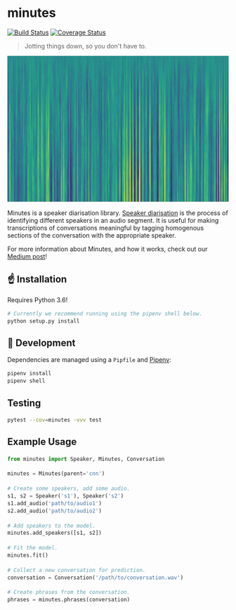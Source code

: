 # minutes

[![Build Status](https://travis-ci.org/ubclaunchpad/minutes.svg?branch=master)](https://travis-ci.org/ubclaunchpad/minutes)
[![Coverage Status](https://coveralls.io/repos/github/ubclaunchpad/minutes/badge.svg)](https://coveralls.io/github/ubclaunchpad/minutes)

> Jotting things down, so you don't have to.

![Spectrogram](/.static/spec.png)

Minutes is a speaker diarisation library. [Speaker diarisation](https://en.wikipedia.org/wiki/Speaker_diarisation) is the process
of identifying different speakers in an audio segment. It is useful for
making transcriptions of conversations meaningful by tagging homogenous
sections of the conversation with the appropriate speaker.

For more information about Minutes, and how it works, check out our [Medium
post](https://medium.com/ubc-launch-pad-software-engineering-blog/speaker-diarisation-using-transfer-learning-47ca1a1226f4)!


## :point_up: Installation

Requires Python 3.6!

```bash
# Currently we recommend running using the pipenv shell below.
python setup.py install
```

## :running: Development

Dependencies are managed using a `Pipfile` and [Pipenv](https://github.com/pypa/pipenv):

```bash
pipenv install
pipenv shell
```

## Testing

```bash
pytest --cov=minutes -vvv test
```

## Example Usage

```python
from minutes import Speaker, Minutes, Conversation

minutes = Minutes(parent='cnn')

# Create some speakers, add some audio.
s1, s2 = Speaker('s1'), Speaker('s2')
s1.add_audio('path/to/audio1')
s2.add_audio('path/to/audio2')

# Add speakers to the model.
minutes.add_speakers([s1, s2])

# Fit the model.
minutes.fit()

# Collect a new conversation for prediction.
conversation = Conversation('/path/to/conversation.wav')

# Create phrases from the conversation.
phrases = minutes.phrases(conversation)
```
